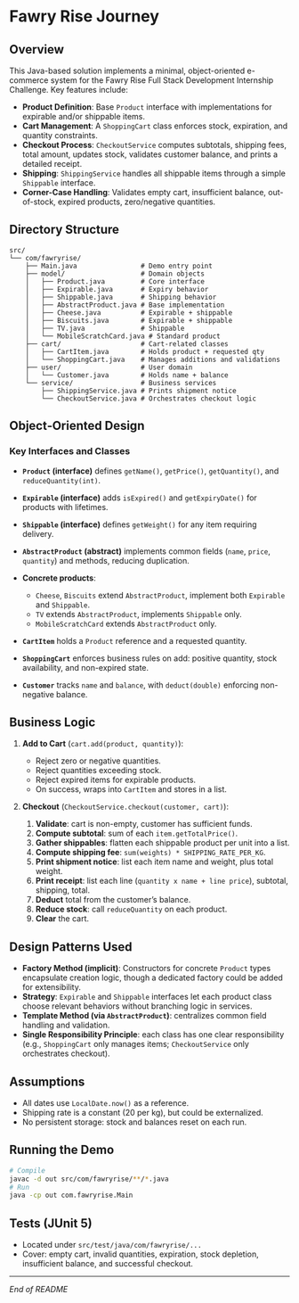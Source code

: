 # Fawry Rise Journey

## Overview

This Java-based solution implements a minimal, object-oriented e-commerce system for the Fawry Rise Full Stack Development Internship Challenge. Key features include:

* **Product Definition**: Base `Product` interface with implementations for expirable and/or shippable items.
* **Cart Management**: A `ShoppingCart` class enforces stock, expiration, and quantity constraints.
* **Checkout Process**: `CheckoutService` computes subtotals, shipping fees, total amount, updates stock, validates customer balance, and prints a detailed receipt.
* **Shipping**: `ShippingService` handles all shippable items through a simple `Shippable` interface.
* **Corner-Case Handling**: Validates empty cart, insufficient balance, out-of-stock, expired products, zero/negative quantities.

## Directory Structure

```
src/
└── com/fawryrise/
    ├── Main.java                # Demo entry point
    ├── model/                   # Domain objects
    │   ├── Product.java         # Core interface
    │   ├── Expirable.java       # Expiry behavior
    │   ├── Shippable.java       # Shipping behavior
    │   ├── AbstractProduct.java # Base implementation
    │   ├── Cheese.java          # Expirable + shippable
    │   ├── Biscuits.java        # Expirable + shippable
    │   ├── TV.java              # Shippable
    │   └── MobileScratchCard.java # Standard product
    ├── cart/                    # Cart-related classes
    │   ├── CartItem.java        # Holds product + requested qty
    │   └── ShoppingCart.java    # Manages additions and validations
    ├── user/                    # User domain
    │   └── Customer.java        # Holds name + balance
    └── service/                 # Business services
        ├── ShippingService.java # Prints shipment notice
        └── CheckoutService.java # Orchestrates checkout logic
```

## Object‑Oriented Design

### Key Interfaces and Classes

* **`Product` (interface)** defines `getName()`, `getPrice()`, `getQuantity()`, and `reduceQuantity(int)`.
* **`Expirable` (interface)** adds `isExpired()` and `getExpiryDate()` for products with lifetimes.
* **`Shippable` (interface)** defines `getWeight()` for any item requiring delivery.
* **`AbstractProduct` (abstract)** implements common fields (`name`, `price`, `quantity`) and methods, reducing duplication.
* **Concrete products**:

  * `Cheese`, `Biscuits` extend `AbstractProduct`, implement both `Expirable` and `Shippable`.
  * `TV` extends `AbstractProduct`, implements `Shippable` only.
  * `MobileScratchCard` extends `AbstractProduct` only.
* **`CartItem`** holds a `Product` reference and a requested quantity.
* **`ShoppingCart`** enforces business rules on add: positive quantity, stock availability, and non-expired state.
* **`Customer`** tracks `name` and `balance`, with `deduct(double)` enforcing non-negative balance.

## Business Logic

1. **Add to Cart** (`cart.add(product, quantity)`):

   * Reject zero or negative quantities.
   * Reject quantities exceeding stock.
   * Reject expired items for expirable products.
   * On success, wraps into `CartItem` and stores in a list.

2. **Checkout** (`CheckoutService.checkout(customer, cart)`):

   1. **Validate**: cart is non-empty, customer has sufficient funds.
   2. **Compute subtotal**: sum of each `item.getTotalPrice()`.
   3. **Gather shippables**: flatten each shippable product per unit into a list.
   4. **Compute shipping fee**: `sum(weights) * SHIPPING_RATE_PER_KG`.
   5. **Print shipment notice**: list each item name and weight, plus total weight.
   6. **Print receipt**: list each line (`quantity x name + line price`), subtotal, shipping, total.
   7. **Deduct** total from the customer’s balance.
   8. **Reduce stock**: call `reduceQuantity` on each product.
   9. **Clear** the cart.

## Design Patterns Used

* **Factory Method (implicit)**: Constructors for concrete `Product` types encapsulate creation logic, though a dedicated factory could be added for extensibility.
* **Strategy**: `Expirable` and `Shippable` interfaces let each product class choose relevant behaviors without branching logic in services.
* **Template Method (via `AbstractProduct`)**: centralizes common field handling and validation.
* **Single Responsibility Principle**: each class has one clear responsibility (e.g., `ShoppingCart` only manages items; `CheckoutService` only orchestrates checkout).

## Assumptions

* All dates use `LocalDate.now()` as a reference.
* Shipping rate is a constant (20 per kg), but could be externalized.
* No persistent storage: stock and balances reset on each run.

## Running the Demo

```bash
# Compile
javac -d out src/com/fawryrise/**/*.java
# Run
java -cp out com.fawryrise.Main
```

## Tests (JUnit 5)

* Located under `src/test/java/com/fawryrise/...`
* Cover: empty cart, invalid quantities, expiration, stock depletion, insufficient balance, and successful checkout.

---

*End of README*

